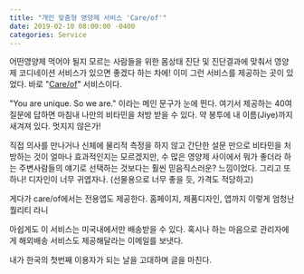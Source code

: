```yaml
---
title: "개인 맞춤형 영양제 서비스 'Care/of'"
date: 2019-02-10 08:00:00 -0400
categories: Service
---
```


어떤영양제 먹어야 될지 모르는 사람들을 위한 몸상태 진단 및 진단결과에 맞춰서 영양제 코디네이션 서비스가 있으면 좋겠다 하는 차에! 이미 그런 서비스를 제공하는 곳이 있었다. 바로 "[Care/of](https://takecareof.com)" 서비스이다.

"You are unique. So we are." 이라는 메인 문구가 눈에 띈다. 여기서 제공하는 40여 질문에 답하면 마침내 나만의 비타민을 처방 받을 수 있다. 약 봉투에 내 이름(Jiye)까지 새겨져 있다. 멋지지 않은가!

직접 의사를 만나거나 신체에 물리적 측정을 하지 않고 간단한 설문 만으로 비타민을 처방하는 것이 얼마나 효과적인지는 모르겠지만, 수 많은 영양제 사이에서 뭐가 좋더라 하는 주변사람들의 얘기로 선택하는 것보다는 훨씬 믿음직스러운? 느낌이었다. 그리고 또 하나! 디자인이 너무 귀엽자나. (선물용으로 너무 좋을 듯, 가격도 적당하고)

 게다가 care/of에서는 전용앱도 제공한다. 홈페이지, 제품디자인, 앱까지 이렇게 엄청난 퀄리티 라니

아쉽게도 이 서비스는 미국내에서만 배송받을 수 있다. 혹시나 하는 마음으로 관리자에게 해외배송 서비스도 제공해달라는 이메일를 보냇다.

내가 한국의 첫번째 이용자가 되는 날을 고대하며 글을 마친다.
